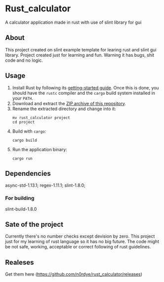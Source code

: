 # Rust_calculator

A calculator application made in rust with use of slint library for gui

## About
This project created on slint example template for learing rust and slint gui library.
Project created just for learning and fun. Warning it has bugs, shit code and no logic.

## Usage

1. Install Rust by following its [getting-started guide](https://www.rust-lang.org/learn/get-started).
   Once this is done, you should have the `rustc` compiler and the `cargo` build system installed in your `PATH`.
2. Download and extract the [ZIP archive of this repository](https://github.com/n0rdye/rust_calculator).
3. Rename the extracted directory and change into it:
    ```
    mv rust_calculator project
    cd project    
    ```
4. Build with `cargo`:
    ```
    cargo build
    ```
5. Run the application binary:
    ```
    cargo run
    ```

## Dependencies

async-std-1.13.1;
regex-1.11.1;
slint-1.8.0;

### For building

slint-build-1.8.0

## Sate of the project

Currently there's no number checks except devision by zero.
This project just for my learning of rust language so it has no big future.
The code might be not safe, working, acceptable or correct following of rust guidelines.

## Realeses

Get them here (https://github.com/n0rdye/rust_calculator/releases)